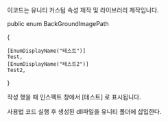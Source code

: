 이코드는 유니티 커스텀 속성 제작 및 라이브러리 제작입니다. 

public enum BackGroundImagePath

{

    [EnumDisplayName("테스트")]
    Test,
    [EnumDisplayName("테스트2")]
    Test2,
    
}

작성 했을 때 인스펙트 창에서  [테스트] 로 표시됩니다.

사용법
코드 실행 후 
생성된 dll파일을 유니티 폴더에 삽입한다.


